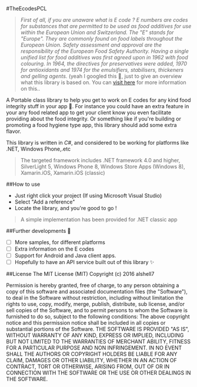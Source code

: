 #TheEcodesPCL
>*First of all, if you are unaware what is E code ?*
*E numbers are codes for substances that are permitted to be used as food additives for use within the European Union and Switzerland.
The "E" stands for "Europe". They are commonly found on food labels throughout the European Union.
Safety assessment and approval are the responsibility of the European Food Safety Authority.*
*Having a single unified list for food additives was first agreed upon in 1962 with food colouring. 
In 1964, the directives for preservatives were added, 1970 for antioxidants and 1974 for the emulsifiers, stabilisers, thickeners and gelling agents.*
(yeah I googled this :grimacing:, just to give an overview what this library is based on. You can [visit here](https://en.wikipedia.org/wiki/E_number) for more information on this..

A Portable class library to help you get to work on E codes for any kind food integrity stuff in your app :fork_and_knife:.
For instance you could have an extra feature in your any food related app to get your client know you even facilitate providing about the food integrity.
Or something like if you're building or promoting a food hygiene type app, this library should add some extra flavor.

This library is written in *C#*, and considered to be working for platforms like .NET, Windows Phone,.etc
>The targeted framework includes .NET framework 4.0 and higher, SilverLight 5, Windows Phone 8, Windows Store Apps (Windows 8),
Xamarin.iOS, Xamarin.iOS (classic)

##How to use
* Just right click your project (If using Microsoft Visual Studio)
* Select "Add a reference"
* Locate the library, and you're good to go !

>A simple implementation has been provided for .NET classic app

##Further developments :pushpin:
- [ ] More samples, for different platforms
- [ ] Extra information on the E codes
- [ ] Support for Android and Java client apps.
- [ ] Hopefully to have an API service built out of this library :sparkles:

##License
The MIT License (MIT)
Copyright (c) 2016 alshell7

  Permission is hereby granted, free of charge, to any person obtaining a copy of this software and associated documentation files (the "Software"), to deal in the Software without restriction, including without limitation the rights to use, copy, modify, merge, publish, distribute, sub license, and/or sell copies of the Software, and to permit persons to whom the Software is furnished to do so, subject to the following conditions:
  The above copyright notice and this permission notice shall be included in all copies or substantial portions of the Software.
  THE SOFTWARE IS PROVIDED "AS IS", WITHOUT WARRANTY OF ANY KIND, EXPRESS OR IMPLIED, INCLUDING BUT NOT LIMITED TO THE WARRANTIES OF MERCHANT ABILITY, FITNESS FOR A PARTICULAR PURPOSE AND NON INFRINGEMENT. IN NO EVENT SHALL THE AUTHORS OR COPYRIGHT HOLDERS BE LIABLE FOR ANY CLAIM, DAMAGES OR OTHER LIABILITY, WHETHER IN AN ACTION OF CONTRACT, TORT OR OTHERWISE, ARISING FROM, OUT OF OR IN CONNECTION WITH THE SOFTWARE OR THE USE OR OTHER DEALINGS IN THE SOFTWARE.
